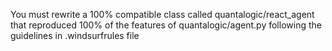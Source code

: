 You must rewrite a 100% compatible class called quantalogic/react_agent that reproduced 100% of the features of quantalogic/agent.py following the guidelines in .windsurfrules file